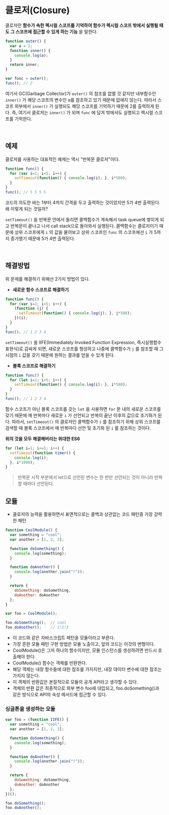 # 클로저(Closure)

클로저란 **함수가 속한 렉시컬 스코프를 기억하여 함수가 렉시컬 스코프 밖에서 실행될 때도 그 스코프에 접근할 수 있게 하는 기능** 을 말한다.

```javascript
function outer() {
  var a = 2;
  function inner() {
    console.log(a);
  }
  return inner;
}

var func = outer();
func(); // 2
```

여기서 GC(Garbage Collector)가 `outer()` 의 참조를 없앨 것 같지만 내부함수인 `inner()` 가 해당 스코프의 변수인 a를 참조하고 있기 때문에 없애지 않는다. 따라서 스코프 외부에서 `inner()` 가 실행되도 해당 스코프를 기억하기 때문에 2를 출력하게 된다. 즉, 여기서 클로저는 `inner()` 가 되며 `func` 에 담겨 밖에서도 실행되고 렉시컬 스코프를 기억한다.

<br>

## 예제

클로저를 사용하는 대표적인 예제는 역시 "반복문 클로저"이다.

```javascript
function func() {
  for (var i=1; i<5; i++) {
    setTimeout(function() { console.log(i); }, i*500);
  }
}
func(); // 5 5 5 5
```

코드의 의도한 바는 1부터 4까지 간격을 두고 출력하는 것이었지만 5가 4번 출력된다. 왜 이렇게 되는 것일까?  

`setTimeout()` 을 반복문 안에서 돌리면 콜백함수가 계속해서 task queue에 쌓이게 되고 반복문이 끝나고 나서 call stack으로 돌아와서 실행된다. 콜백함수는 클로저이기 때문에 상위 스코프에게 `i` 의 값을 물어보고 상위 스코프인 `func` 의 스코프에선 `i` 가 5까지 증가했기 때문에 5가 4번 출력된다.

<br>

## 해결방법

위 문제를 해결하기 위해선 2가지 방법이 있다.

* **새로운 함수 스코프로 해결하기**

```javascript
function func() {
  for (var i=1; i<5; i++) {
    (function (j) { 
      setTimeout(function() { console.log(j); }, j*500);
    })(i);
  }
}
func(); // 1 2 3 4
```

`setTimeout()` 을 IIFE(Immediately Invoked Function Expression, 즉시실행함수 표현식)로 감싸게 되면, 새로운 스코프를 형성하고 나중에 콜백함수가 `j` 를 참조할 때 그 시점의 `i` 값을 갖기 때문에 원하는 결과를 얻을 수 있게 된다.

* **블록 스코프로 해결하기**

```javascript
function func() {
  for (let i=1; i<5; i++) {
    setTimeout(function() { console.log(i); }, i*500);
  }
}
func(); // 1 2 3 4
```

함수 스코프가 아닌 블록 스코프를 갖는 `let` 을 사용하면 `for` 문 내의 새로운 스코프를 갖기 때문에 매 반복마다 새로운 `i` 가 선언되고 반복이 끝난 이후의 값으로 초기화가 된다. 따라서, `setTimeout()` 의 클로저인 콜백함수가 `i` 를 참조하기 위해 상위 스코프를 검색할 때 블록 스코프에서 매 반복마다 선언 및 초기화 된 `i` 를 참조하는 것이다.

**위의 것을 모두 해결해버리는 위대한 ES6**
  ```javascript
  for (let i=1; i<=5; i++) {
    setTimeout(function timer() {
      console.log(i);
    }, i*1000);
  }
  ```
  > 반복문 시작 부분에서 let으로 선언된 변수는 한 번만 선언되는 것이 아니라 반복할 때마다 선언된다.

## 모듈
- 클로저의 능력을 활용하면서 표면적으로는 콜백과 상관없는 코드 패턴중 가장 강력한 패턴
```javascript
function CoolModule() {
  var something = "cool";
  var another = [1, 2, 3];

  function doSomething() {
    console.log(something);
  }

  function doAnother() {
    console.log(another.join("!"));
  }

  return {
    doSomething: doSomething,
    doAnother: doAnother
  };
}

var foo = CoolModule();

foo.doSomething();  // cool
foo.doAnother();    // 1!2!3
```
- 이 코드와 같은 자바스크립트 패턴을 모듈이라고 부른다.
- 가장 흔한 모듈 패턴 구현 방법은 모듈 노출이고, 앞의 코드는 이것의 변형이다.
- CoolModule()은 그저 하나의 함수이지만, 모듈 인스턴스를 생성하려면 반드시 호출해야 한다.
- CoolModule() 함수는 객체를 반환한다.
- 해당 객체는 내장 함수들에 대한 참조를 가지지만, 내장 데이터 변수에 대한 참조는 가지지 않는다.
- 이 객체의 반환값은 본질적으로 모듈의 공개 API라고 생각할 수 있다.
- 객체의 반환 값은 최종적으로 외부 변수 foo에 대입되고, foo.doSomething()과 같은 방식으로 API의 속성 메서드에 접근할 수 있다.

### 싱글톤을 생성하는 모듈
```javascript
var foo = (function IIFE() {
  var something = "cool";
  var another = [1, 2, 3];

  function doSomething() {
    console.log(something);
  }

  function doAnother() {
    console.log(another.join("!"));
  }

  return {
    doSomething: doSomething,
    doAnother: doAnother
  };
})();

foo.doSomething();
foo.doAnother();
```
